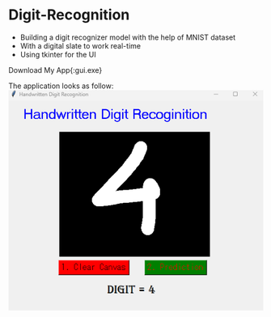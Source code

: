 # Digit-Recognition
- Building a digit recognizer model with the help of MNIST dataset
- With a digital slate to work real-time
- Using tkinter for the UI

Download My App{:gui.exe}

The application looks as follow:\
![tkinter app](images/image.png)